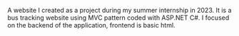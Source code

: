 A website I created as a project during my summer internship in 2023. It is a bus tracking website using MVC pattern coded with ASP.NET C#. I focused on the backend of the application, frontend is basic html.
